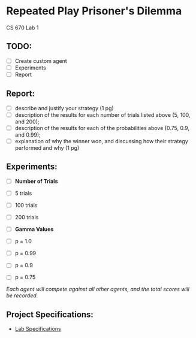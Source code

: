 # Repeated Play Prisoner's Dilemma
CS 670 Lab 1

## TODO:
- [ ] Create custom agent
- [ ] Experiments
- [ ] Report

## Report:
 - [ ] describe and justify your strategy (1 pg)
 - [ ] description of the results for each number of trials listed above (5, 100, and 200); 
 - [ ] description of the results for each of the probabilities above (0.75, 0.9, and 0.99); 
 - [ ] explanation of why the winner won, and discussing how their strategy performed and why (1 pg)

## Experiments:
- [ ] **Number of Trials**
 - [ ] 5 trials
 - [ ] 100 trials
 - [ ] 200 trials
  
- [ ] **Gamma Values**
 - [ ] p = 1.0
 - [ ] p = 0.99
 - [ ] p = 0.9
 - [ ] p = 0.75
  
*Each agent will compete against all other agents, and the total scores will be recorded.*

## Project Specifications:
 - [Lab Specifications](https://github.com/lwthatcher/repeated_play/wiki/Lab-Specifications)
